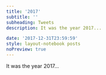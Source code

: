 ```yaml
---
title: '2017'
subtitle: ''
subheading: Tweets
description: It was the year 2017...

date: '2017-12-31T23:59:59'
style: layout-notebook posts
noPreview: true
---
```

It was the year 2017...
